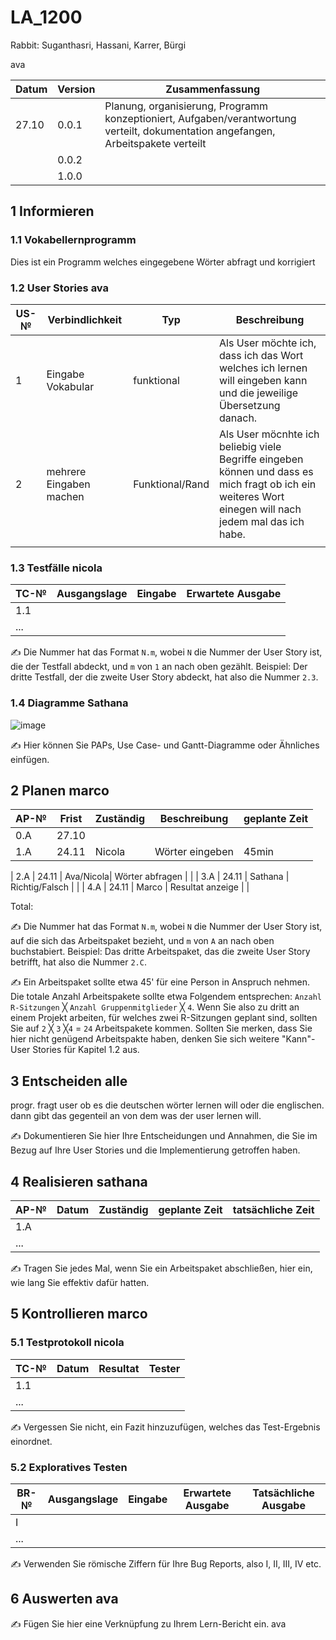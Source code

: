 # LA_1200

Rabbit: Suganthasri, Hassani, Karrer, Bürgi

ava

| Datum | Version | Zusammenfassung                                              |
| ----- | ------- | ------------------------------------------------------------ |
|27.10 | 0.0.1   | Planung, organisierung, Programm konzeptioniert, Aufgaben/verantwortung verteilt, dokumentation angefangen, Arbeitspakete verteilt|
|       | 0.0.2    |                                                              |
|       | 1.0.0   |                                                              |

## 1 Informieren

### 1.1 Vokabellernprogramm

Dies ist ein Programm welches eingegebene Wörter abfragt und korrigiert

### 1.2 User Stories ava

| US-№ | Verbindlichkeit | Typ  | Beschreibung                       |
| ---- | --------------- | ---- | ---------------------------------- |
| 1    | Eingabe Vokabular|  funktional    | Als User möchte ich, dass ich das Wort welches ich lernen will eingeben kann und die jeweilige Übersetzung danach. |
| 2  |mehrere Eingaben machen|Funktional/Rand|  Als User möcnhte ich beliebig viele Begriffe eingeben können und dass es mich fragt ob ich ein weiteres Wort einegen will nach jedem mal das ich habe.|
|    |           |           |      |


### 1.3 Testfälle nicola

| TC-№ | Ausgangslage | Eingabe | Erwartete Ausgabe |
| ---- | ------------ | ------- | ----------------- |
| 1.1  |              |         |                   |
| ...  |              |         |                   |

✍️ Die Nummer hat das Format `N.m`, wobei `N` die Nummer der User Story ist, die der Testfall abdeckt, und `m` von `1` an nach oben gezählt. Beispiel: Der dritte Testfall, der die zweite User Story abdeckt, hat also die Nummer `2.3`.

### 1.4 Diagramme Sathana
![image](https://user-images.githubusercontent.com/111046257/198239363-194b2d74-c47c-4a1f-8865-942de8d61778.png)



✍️ Hier können Sie PAPs, Use Case- und Gantt-Diagramme oder Ähnliches einfügen.

## 2 Planen marco

| AP-№ | Frist | Zuständig | Beschreibung     | geplante Zeit |
| ---- | ----- | --------- | ---------------- | ------------- |
| 0.A  | 27.10 |           |                  |               |
| 1.A  | 24.11 |  Nicola   | Wörter eingeben  |   45min       |

| 2.A  | 24.11 |  Ava/Nicola| Wörter abfragen |               |
| 3.A  | 24.11 |  Sathana  | Richtig/Falsch   |               |
| 4.A  | 24.11 | Marco     | Resultat anzeige |               |

Total: 

✍️ Die Nummer hat das Format `N.m`, wobei `N` die Nummer der User Story ist, auf die sich das Arbeitspaket bezieht, und `m` von `A` an nach oben buchstabiert. Beispiel: Das dritte Arbeitspaket, das die zweite User Story betrifft, hat also die Nummer `2.C`.

✍️ Ein Arbeitspaket sollte etwa 45' für eine Person in Anspruch nehmen. Die totale Anzahl Arbeitspakete sollte etwa Folgendem entsprechen: `Anzahl R-Sitzungen` ╳ `Anzahl Gruppenmitglieder` ╳ `4`. Wenn Sie also zu dritt an einem Projekt arbeiten, für welches zwei R-Sitzungen geplant sind, sollten Sie auf `2` ╳ `3` ╳`4` = `24` Arbeitspakete kommen. Sollten Sie merken, dass Sie hier nicht genügend Arbeitspakte haben, denken Sie sich weitere "Kann"-User Stories für Kapitel 1.2 aus.

## 3 Entscheiden alle
progr. fragt user ob es die deutschen wörter lernen will oder die englischen. dann gibt das gegenteil an von dem was der user lernen will.

✍️ Dokumentieren Sie hier Ihre Entscheidungen und Annahmen, die Sie im Bezug auf Ihre User Stories und die Implementierung getroffen haben.

## 4 Realisieren sathana

| AP-№ | Datum | Zuständig | geplante Zeit | tatsächliche Zeit |
| ---- | ----- | --------- | ------------- | ----------------- |
| 1.A  |       |           |               |                   |
| ...  |       |           |               |                   |

✍️ Tragen Sie jedes Mal, wenn Sie ein Arbeitspaket abschließen, hier ein, wie lang Sie effektiv dafür hatten.

## 5 Kontrollieren marco

### 5.1 Testprotokoll nicola

| TC-№ | Datum | Resultat | Tester |
| ---- | ----- | -------- | ------ |
| 1.1  |       |          |        |
| ...  |       |          |        |

✍️ Vergessen Sie nicht, ein Fazit hinzuzufügen, welches das Test-Ergebnis einordnet.

### 5.2 Exploratives Testen

| BR-№ | Ausgangslage | Eingabe | Erwartete Ausgabe | Tatsächliche Ausgabe |
| ---- | ------------ | ------- | ----------------- | -------------------- |
| I    |              |         |                   |                      |
| ...  |              |         |                   |                      |

✍️ Verwenden Sie römische Ziffern für Ihre Bug Reports, also I, II, III, IV etc.

## 6 Auswerten ava

✍️ Fügen Sie hier eine Verknüpfung zu Ihrem Lern-Bericht ein. ava
